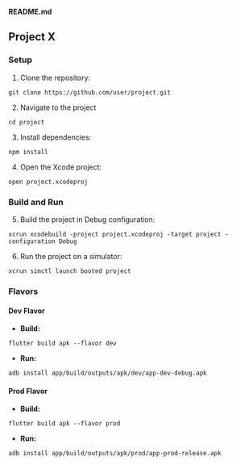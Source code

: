 **README.md**

## Project X

### Setup

1. Clone the repository:
```
git clone https://github.com/user/project.git
```

2. Navigate to the project
```
cd project
```

3. Install dependencies:
```
npm install
```

4. Open the Xcode project:
```
open project.xcodeproj
```

### Build and Run

5. Build the project in Debug configuration:
```
xcrun xcodebuild -project project.xcodeproj -target project -configuration Debug
```

6. Run the project on a simulator:
```
xcrun simctl launch booted project
```

### Flavors

#### Dev Flavor

- **Build:**
```
flutter build apk --flavor dev
```

- **Run:**
```
adb install app/build/outputs/apk/dev/app-dev-debug.apk
```

#### Prod Flavor

- **Build:**
```
flutter build apk --flavor prod
```

- **Run:**
```
adb install app/build/outputs/apk/prod/app-prod-release.apk
```